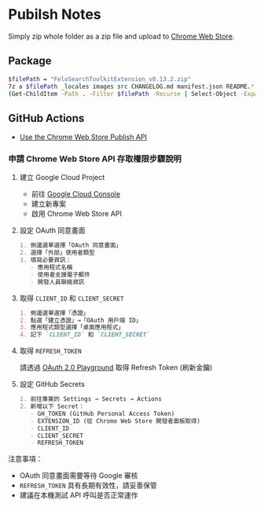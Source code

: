 # Pubilsh Notes

Simply zip whole folder as a zip file and upload to [Chrome Web Store](https://chrome.google.com/webstore/devconsole/1493e0a9-a65c-4e31-aefb-d9f27e0d8026/nkeadnckjdandlphpaniomonofdhlanb/edit/package).

## Package

```sh
$filePath = "FeloSearchToolkitExtension_v0.13.2.zip"
7z a $filePath _locales images src CHANGELOG.md manifest.json README.*
(Get-ChildItem -Path . -Filter $filePath -Recurse | Select-Object -ExpandProperty FullName) | Set-Clipboard
```

## GitHub Actions

* [Use the Chrome Web Store Publish API](https://developer.chrome.com/docs/webstore/using-api)

### 申請 Chrome Web Store API 存取權限步驟說明

1. 建立 Google Cloud Project

   * 前往 [Google Cloud Console](https://console.cloud.google.com/)
   * 建立新專案
   * 啟用 Chrome Web Store API

2. 設定 OAuth 同意畫面

   ```markdown
   1. 側邊選單選擇「OAuth 同意畫面」
   2. 選擇「外部」使用者類型
   3. 填寫必要資訊：
      - 應用程式名稱
      - 使用者支援電子郵件
      - 開發人員聯絡資訊
   ```

3. 取得 `CLIENT_ID` 和 `CLIENT_SECRET`

   ```markdown
   1. 側邊選單選擇「憑證」
   2. 點選「建立憑證」→「OAuth 用戶端 ID」
   3. 應用程式類型選擇「桌面應用程式」
   4. 記下 `CLIENT_ID` 和 `CLIENT_SECRET`
   ```

4. 取得 `REFRESH_TOKEN`

   請透過 [OAuth 2.0 Playground](https://developers.google.com/oauthplayground/) 取得 Refresh Token (刷新金鑰)

5. 設定 GitHub Secrets

   ```markdown
   1. 前往專案的 Settings → Secrets → Actions
   2. 新增以下 Secret：
      - GH_TOKEN (GitHub Personal Access Token)
      - EXTENSION_ID (從 Chrome Web Store 開發者面板取得)
      - CLIENT_ID
      - CLIENT_SECRET
      - REFRESH_TOKEN
   ```

注意事項：

* OAuth 同意畫面需要等待 Google 審核
* `REFRESH_TOKEN` 具有長期有效性，請妥善保管
* 建議在本機測試 API 呼叫是否正常運作